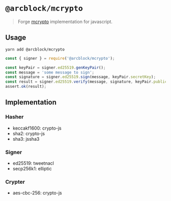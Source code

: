 # `@arcblock/mcrypto`

> Forge [mcrypto](https://github.com/ArcBlock/mcrypto) implementation for javascript.

## Usage

```shell
yarn add @arcblock/mcrypto
```

```javascript
const { signer } = require('@arcblock/mcrypto');

const keyPair = signer.ed25519.genKeyPair();
const message = 'some message to sign';
const signature = signer.ed25519.sign(message, keyPair.secretKey);
const result = signer.ed25519.verify(message, signature, keyPair.publicKey);
assert.ok(result);
```

## Implementation

### Hasher

- keccakf1600: crypto-js
- sha2: crypto-js
- sha3: jssha3

### Signer

- ed25519: tweetnacl
- secp256k1: elliptic

### Crypter

- aes-cbc-256: crypto-js
